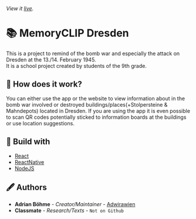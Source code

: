 _View it [live](https://memoryclip.hannsadrian.de/)._

# 📚 MemoryCLIP Dresden

This is a project to remind of the bomb war and especially the attack on Dresden at the 13./14. February 1945.<br>
It is a school project created by students of the 9th grade.

## 🤨 How does it work?

You can either use the app or the website to view information about in the bomb war
involved or destroyed buildings/places(+Stolpersteine & Mahndepots) located in Dresden.
If you are using the app it is even possible to scan QR codes potentially sticked to information boards at the buildings or
use location suggestions.

## 🔨 Build with

- [React](https://github.com/facebook/react)
- [ReactNative](https://github.com/facebook/react)
- [NodeJS](https://nodejs.org/)

## 🖋 Authors

- **Adrian Böhme** - *Creator/Maintainer* - [Adwirawien](https://github.com/Adwirawien)
- **Classmate** - *Research/Texts* - `Not on Github`
